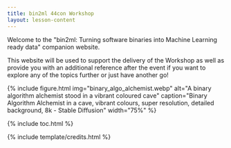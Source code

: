 ```yaml
---
title: bin2ml 44con Workshop
layout: lesson-content
---
```


Welcome to the "bin2ml: Turning software binaries into Machine Learning ready data" companion website. 

This website will be used to support the delivery of the Workshop as well as provide you with an additional reference 
after the event if you want to explore any of the topics further or just have another go!

{% include figure.html img="binary_algo_alchemist.webp" alt="A binary algorithm alchemist stood in a vibrant coloured cave" caption="Binary Algorithm Alchemist in a cave, vibrant colours, super resolution, detailed background, 8k - Stable Diffusion" width="75%" %}

{% include toc.html %}

{% include template/credits.html %}
